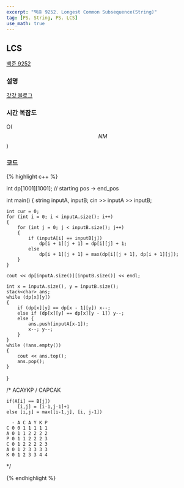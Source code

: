 ```yaml
---
excerpt: "백준 9252. Longest Common Subsequence(String)"
tag: [PS. String, PS. LCS]
use_math: true
---
```


## LCS

[백준 9252](https://www.acmicpc.net/problem/9252)


### 설명

[갓갓 블로그](https://velog.io/@emplam27/%EC%95%8C%EA%B3%A0%EB%A6%AC%EC%A6%98-%EA%B7%B8%EB%A6%BC%EC%9C%BC%EB%A1%9C-%EC%95%8C%EC%95%84%EB%B3%B4%EB%8A%94-LCS-%EC%95%8C%EA%B3%A0%EB%A6%AC%EC%A6%98-Longest-Common-Substring%EC%99%80-Longest-Common-Subsequence)




### 시간 복잡도

O($$NM$$)



### 코드

{% highlight c++ %}

int dp[1001][1001]; // starting pos -> end_pos

int main()
{
	string inputA, inputB;
	cin >> inputA >> inputB;

	int cur = 0;
	for (int i = 0; i < inputA.size(); i++)
	{
		for (int j = 0; j < inputB.size(); j++)
		{
			if (inputA[i] == inputB[j])
				dp[i + 1][j + 1] = dp[i][j] + 1;
			else 
				dp[i + 1][j + 1] = max(dp[i][j + 1], dp[i + 1][j]);
		}
	}
	
	cout << dp[inputA.size()][inputB.size()] << endl;
	
	int x = inputA.size(), y = inputB.size();
	stack<char> ans;
	while (dp[x][y])
	{
		if (dp[x][y] == dp[x - 1][y]) x--;
		else if (dp[x][y] == dp[x][y - 1]) y--;
		else {
			ans.push(inputA[x-1]);
			x--; y--;
		}
	}
	while (!ans.empty())
	{
		cout << ans.top();
	    ans.pop();
	}
}

/*
	ACAYKP / CAPCAK

	if(A[i] == B[j])
		[i,j] = [i-1,j-1]+1
	else [i,j] = max([i-1,j], [i, j-1])
	
	  - A C A Y K P
	C 0 0 1 1 1 1 1
	A 0 1 1 2 2 2 2
	P 0 1 1 2 2 2 3
	C 0 1 2 2 2 2 3
	A 0 1 2 3 3 3 3
	K 0 1 2 3 3 4 4

*/

{% endhighlight %}
